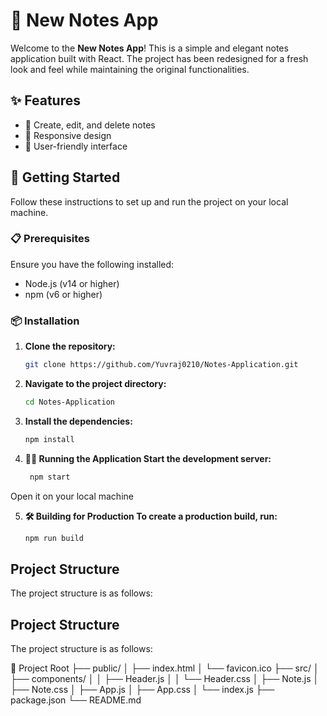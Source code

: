 # 📒 New Notes App

Welcome to the **New Notes App**! This is a simple and elegant notes application built with React. The project has been redesigned for a fresh look and feel while maintaining the original functionalities.

## ✨ Features

- 📝 Create, edit, and delete notes
- 📱 Responsive design
- 🌟 User-friendly interface

## 🚀 Getting Started

Follow these instructions to set up and run the project on your local machine.

### 📋 Prerequisites

Ensure you have the following installed:

- Node.js (v14 or higher)
- npm (v6 or higher) 

### 📦 Installation

1. **Clone the repository:**

   ```bash
   git clone https://github.com/Yuvraj0210/Notes-Application.git
2. **Navigate to the project directory:**
   ```bash
   cd Notes-Application

3. **Install the dependencies:**
   ```bash
   npm install

4. **🏃‍♂️ Running the Application
  Start the development server:**
   ```bash
    npm start
  Open it on your local machine
  
5. **🛠️ Building for Production
  To create a production build, run:**
   ```bash
   npm run build

## Project Structure

The project structure is as follows:
## Project Structure

The project structure is as follows:

📂 Project Root
├── public/
│   ├── index.html
│   └── favicon.ico
├── src/
│   ├── components/
│   │   ├── Header.js
│   │   └── Header.css
│   ├── Note.js
│   ├── Note.css
│   ├── App.js
│   ├── App.css
│   └── index.js
├── package.json
└── README.md
